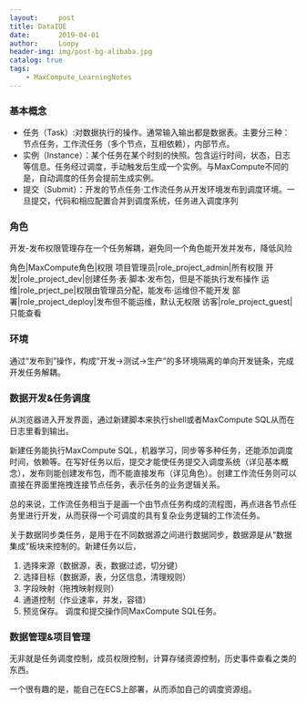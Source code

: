 ```yaml
---
layout:     post
title: DataIDE
date:       2019-04-01
author:     Loopy
header-img: img/post-bg-alibaba.jpg
catalog: true
tags:
    - MaxCompute_LearningNotes
---
```


### 基本概念
 - 任务（Task）:对数据执行的操作。通常输入输出都是数据表。主要分三种：节点任务，工作流任务（多个节点，互相依赖），内部节点。
 - 实例（Instance）：某个任务在某个时刻的快照。包含运行时间，状态，日志等信息。任务经过调度，手动触发后生成一个实例。与MaxCompute不同的是，自动调度的任务会提前生成实例。
 - 提交（Submit）：开发的节点任务·工作流任务从开发环境发布到调度环境。一旦提交，代码和相应配置合并到调度系统，任务进入调度序列

### 角色
开发-发布权限管理存在一个任务解耦，避免同一个角色能开发并发布，降低风险

角色|MaxCompute角色|权限
项目管理员|role_project_admin|所有权限
开发|role_project_dev|创建任务·表·脚本·发布包，但是不能执行发布操作
运维|role_prject_pe|权限由管理员分配，能发布·运维但不能开发
部署|role_project_deploy|发布但不能运维，默认无权限
访客|role_project_guest|只能查看

### 环境
通过“发布到”操作，构成“开发->测试->生产”的多环境隔离的单向开发链条，完成开发任务解耦。

### 数据开发&任务调度
从浏览器进入开发界面，通过新建脚本来执行shell或者MaxCompute SQL从而在日志里看到输出。

新建任务能执行MaxCompute SQL，机器学习，同步等多种任务，还能添加调度时间，依赖等。在写好任务以后，提交才能使任务提交入调度系统（详见基本概念），发布则能创建发布包，而不能直接发布（详见角色）。创建工作流任务则可以直接在界面里拖拽连接节点任务，表示任务的业务逻辑关系。

总的来说，工作流任务相当于是画一个由节点任务构成的流程图，再点进各节点任务里进行开发，从而获得一个可调度的具有复杂业务逻辑的工作流任务。

关于数据同步类任务，是用于在不同数据源之间进行数据同步，数据源是从“数据集成”板块来控制的。新建任务以后， 
1. 选择来源（数据源，表，数据过滤，切分键）
2. 选择目标（数据源，表，分区信息，清理规则）
3. 字段映射（拖拽映射规则）
4. 通道控制（作业速率，并发，容错）
5. 预览保存。
调度和提交操作同MaxCompute SQL任务。

### 数据管理&项目管理
无非就是任务调度控制，成员权限控制，计算存储资源控制，历史事件查看之类的东西。

一个很有趣的是，能自己在ECS上部署，从而添加自己的调度资源组。

